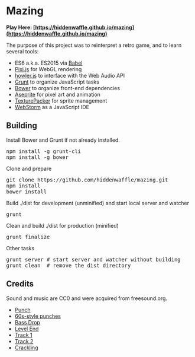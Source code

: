 # Mazing

**Play Here: [https://hiddenwaffle.github.io/mazing](https://hiddenwaffle.github.io/mazing)**

The purpose of this project was to reinterpret a retro game, and to learn several tools:
* ES6 a.k.a. ES2015 via [Babel](https://babeljs.io/)
* [Pixi.js](http://www.pixijs.com/) for WebGL rendering
* [howler.js](https://github.com/goldfire/howler.js/) to interface with the Web Audio API
* [Grunt](http://gruntjs.com/) to organize JavaScript tasks
* [Bower](http://bower.io/) to organize front-end dependencies
* [Aseprite](http://www.aseprite.org/) for pixel art and animation
* [TexturePacker](https://www.codeandweb.com/texturepacker) for sprite management
* [WebStorm](https://www.jetbrains.com/webstorm/) as a JavaScript IDE

## Building

Install Bower and Grunt if not already installed.
<pre>
npm install -g grunt-cli
npm install -g bower
</pre>

Clone and prepare
<pre>
git clone https://github.com/hiddenwaffle/mazing.git
npm install
bower install
</pre>

Build ./dist for development (unminified) and start local server and watcher
<pre>
grunt
</pre>

Clean and build ./dist for production (minified)
<pre>
grunt finalize
</pre>

Other tasks
<pre>
grunt server # start server and watcher without building
grunt clean  # remove the dist directory
</pre>

## Credits

Sound and music are CC0 and were acquired from freesound.org.
* [Punch](http://www.freesound.org/people/Ekokubza123/sounds/104183/)
* [60s-style punches](http://www.freesound.org/people/karjo238/sounds/278210/)
* [Bass Drop](http://www.freesound.org/people/Stereo%20Surgeon/sounds/261205/)
* [Level End](http://www.freesound.org/people/bombstu/sounds/159081/)
* [Track 1](http://www.freesound.org/people/DraKounet/sounds/324379/)
* [Track 2](http://www.freesound.org/people/DraKounet/sounds/324377/)
* [Crackling](http://www.freesound.org/people/painmooser/sounds/168949/)
